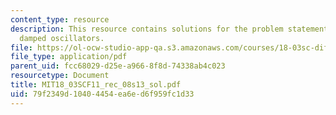 ```yaml
---
content_type: resource
description: This resource contains solutions for the problem statements related to
  damped oscillators.
file: https://ol-ocw-studio-app-qa.s3.amazonaws.com/courses/18-03sc-differential-equations-fall-2011/79f2349d10404454ea6ed6f959fc1d33_MIT18_03SCF11_rec_08s13_sol.pdf
file_type: application/pdf
parent_uid: fcc68029-d25e-a966-8f8d-74338ab4c023
resourcetype: Document
title: MIT18_03SCF11_rec_08s13_sol.pdf
uid: 79f2349d-1040-4454-ea6e-d6f959fc1d33
---
```

